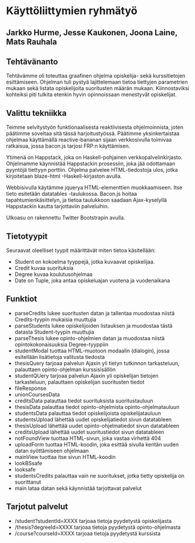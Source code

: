 # Käyttöliittymien ryhmätyö
## Jarkko Hurme, Jesse Kaukonen, Joona Laine, Mats Rauhala

## Tehtävänanto

Tehtävämme oli toteuttaa graafinen ohjelma opiskelija- sekä kurssitietojen esittämiseen. Ohjelman tuli pystyä lajittelemaan tietoa tiettyjen parametrien mukaan sekä listata opiskelijoita suoritusten määrän mukaan. Kiinnostaviksi kohteiksi piti tulkita etenkin hyvin opinnoissaan menestyvät opiskelijat.

## Valittu tekniikka

Teimme selvitystyön funktionaalisesta reaktiivisesta ohjelmoinnista, joten päätimme soveltaa sitä tässä harjoitustyössä. Päätimme yksinkertaistaa ohjelmaa käyttämällä reactive-bananan sijaan verkkosivulla toimivaa ratkaisua, jossa bacon.js tarjosi FRP:n käyttämisen.

Ytimenä on Happstack, joka on Haskell-pohjainen verkkopalvelinkirjasto. Ohjelmamme käynnistää Happstackin prosessiin, joka jää odottamaan pyyntöjä tiettyyn porttiin. Ohjelma palvelee HTML-tiedostoja ulos, jotka kirjoitetaan blaze-html -Haskell-kirjaston avulla.

Webbisivulla käytämme jquerya HTML-elementtien muokkaamiseen. Itse tieto esitetään datatables -taulukossa. Bacon.js hoitaa tapahtumienkäsittelyn, ja tietoa taulukkoon saadaan Ajax-kyselyllä Happstackin kautta tarjottaviin palveluihin.

Ulkoasu on rakennettu Twitter Bootstrapin avulla.

## Tietotyypit

Seuraavat oleelliset tyypit määrittävät miten tietoa käsitellään:

* Student on kokoelma tyyppejä, jotka kuvaavat opiskelijaa.
* Credit kuvaa suorituksia
* Degree kuvaa koulutusohjelmaa
* Date on Tuple, joka antaa opiskeluajan vuotena ja vuodenaikana

## Funktiot

* parseCredits lukee suoritusten datan ja tallentaa muodostaa niistä Credits-tyypin mukaisia muuttujia
* parseStudents lukee opiskelijoiden listauksen ja muodostaa tästä datasta Student-tyypin muuttujia
* parseThesis lukee opinto-ohjelmien datan ja muodostaa niistä opintokokonaisuuksia Degree-tyyppiin
* studentModal tuottaa HTML-muotoon modaalin (dialogin), jossa esitellään lisätietoja valitusta tiedosta
* thesisQuery tarjoaa palvelun Ajaxin yli tietyn tutkinnon tarkasteluun, palauttaen opinto-ohjelman kurssisisällön
* studentQUery tarjoaa palvelun Ajaxin yli opiskelijan tietojen tarkasteluun, palauttaen opiskelijan suoritusten tiedot
* fileResponse 
* unionCoursesData 
* creditsData palauttaa tiedot suorituksista suoritustauluun
* thesisData palauttaa tiedot opinto-ohjelmista opinto-ohjelmatauluun
* studentsData palauttaa tiedot opiskelijoista opiskelijatauluun
* studentsUpload lähettää uudet opiskelijatiedot sivun datatableen
* thesisUpload lähettää uudet opinto-ohjelmatiedot sivun datatableen
* creditsUpload lähettää uudet suoritustiedot sivun datatableen
* notFoundView tuottaa HTML-sivun, joka vastaa virhettä 404
* uploadForm tuottaa HTML-koodin, joka esittää sivulla kentän uuden datan syöttämiseen ohjelmaan
* mainView tuottaa itse sivun HTML-koodin
* lookBSsafe
* looksafe
* studentsCredits palauttaa vain ne suoritukset, jotka tietty opiskelija on suorittanut
* main lataa datan sekä käynnistää tarjottavat palvelut

## Tarjotut palvelut

* /student?studentId=XXXX tarjoaa tietoja pyydetystä opiskelijasta
* /thesis?degreeId=XXXX tarjoaa tietoja pyydetystä opinto-ohjelmasta
* /course?courseId=XXXX tarjoaa tietoja pyydetystä kurssista
